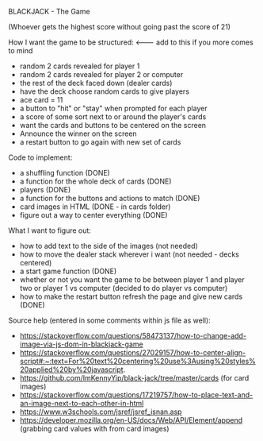 BLACKJACK - The Game

(Whoever gets the highest score without going past the score of 21)

How I want the game to be structured: <--- add to this if you more comes to mind

- random 2 cards revealed for player 1
- random 2 cards revealed for player 2 or computer
- the rest of the deck faced down (dealer cards)
- have the deck choose random cards to give players
- ace card = 11
- a button to "hit" or "stay" when prompted for each player
- a score of some sort next to or around the player's cards
- want the cards and buttons to be centered on the screen
- Announce the winner on the screen
- a restart button to go again with new set of cards

Code to implement:

- a shuffling function (DONE)
- a function for the whole deck of cards (DONE)
- players (DONE)
- a function for the buttons and actions to match (DONE)
- card images in HTML (DONE - in cards folder)
- figure out a way to center everything (DONE)

What I want to figure out:

- how to add text to the side of the images (not needed)
- how to move the dealer stack wherever i want (not needed - decks centered)
- a start game function (DONE)
- whether or not you want the game to be between player 1 and player two or player 1 vs computer (decided to do player vs computer)
- how to make the restart button refresh the page and give new cards (DONE)

Source help (entered in some comments within js file as well):
- https://stackoverflow.com/questions/58473137/how-to-change-add-image-via-js-dom-in-blackjack-game
- https://stackoverflow.com/questions/27029157/how-to-center-align-script#:~:text=For%20text%20centering%20use%3Ausing%20styles%20applied%20by%20javascript.
- https://github.com/ImKennyYip/black-jack/tree/master/cards (for card images)
- https://stackoverflow.com/questions/17219757/how-to-place-text-and-an-image-next-to-each-other-in-html
- https://www.w3schools.com/jsref/jsref_isnan.asp
- https://developer.mozilla.org/en-US/docs/Web/API/Element/append (grabbing card values with from card images)